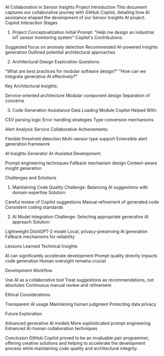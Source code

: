 AI Collaboration in Sensor Insights Project
Introduction
This document captures our collaborative journey with GitHub Copilot, detailing how AI assistance shaped the development of our Sensor Insights AI project.
Copilot Interaction Stages
1. Project Conceptualization
Initial Prompt: "Help me design an industrial IoT sensor monitoring system"
Copilot's Contributions:

Suggested focus on anomaly detection
Recommended AI-powered insights generation
Outlined potential architectural approaches

2. Architectural Design
Exploration Questions:

"What are best practices for modular software design?"
"How can we integrate generative AI effectively?"

Key Architectural Insights:

Service-oriented architecture
Modular component design
Separation of concerns

3. Code Generation Assistance
Data Loading Module
Copilot Helped With:

CSV parsing logic
Error handling strategies
Type conversion mechanisms

Alert Analysis Service
Collaborative Achievements:

Flexible threshold detection
Multi-sensor type support
Extensible alert generation framework

AI Insights Generator
AI-Assisted Development:

Prompt engineering techniques
Fallback mechanism design
Context-aware insight generation

Challenges and Solutions
1. Maintaining Code Quality
Challenge: Balancing AI suggestions with domain expertise
Solution:

Careful review of Copilot suggestions
Manual refinement of generated code
Consistent coding standards

2. AI Model Integration
Challenge: Selecting appropriate generative AI approach
Solution:

Lightweight DistilGPT-2 model
Local, privacy-preserving AI generation
Fallback mechanisms for reliability

Lessons Learned
Technical Insights

AI can significantly accelerate development
Prompt quality directly impacts code generation
Human oversight remains crucial

Development Workflow

Use AI as a collaborative tool
Treat suggestions as recommendations, not absolutes
Continuous manual review and refinement

Ethical Considerations

Transparent AI usage
Maintaining human judgment
Protecting data privacy

Future Exploration

Advanced generative AI models
More sophisticated prompt engineering
Enhanced AI-human collaboration techniques

Conclusion
GitHub Copilot proved to be an invaluable pair programmer,
offering creative solutions and helping to accelerate
the development process while maintaining code quality
and architectural integrity.
